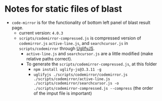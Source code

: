 # Notes for static files of blast

* `code-mirror` is for the functionality of bottom left panel of blast result page.
  * current version: `4.0.3`
  * `scripts/codemirror-compressed.js` is compressed version of `codemirror.js` `active-line.js`, and `searchcursor.js` in `scripts/codemirror` through [UglifyJS](https://github.com/mishoo/UglifyJS2).
    * `active-line.js` and `searchcursor.js` are a little modified (make relative paths correct).
    * To generate the `scripts/codemirror-compressed.js`, at this folder
      * `npm install uglify-js@3.3.11 -g`
      * `uglifyjs ./scripts/codemirror/codemirror.js ./scripts/codemirror/active-line.js ./scripts/codemirror/searchcursor.js -o ./scripts/codemirror-compressed.js --compress` (the order of the imput file is important)
